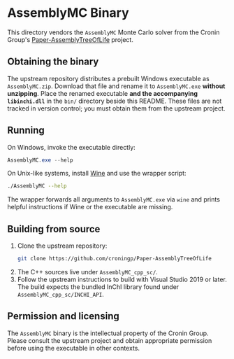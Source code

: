 # AssemblyMC Binary

This directory vendors the `AssemblyMC` Monte Carlo solver from the Cronin Group's [Paper-AssemblyTreeOfLife](https://github.com/croningp/Paper-AssemblyTreeOfLife) project.

## Obtaining the binary

The upstream repository distributes a prebuilt Windows executable as `AssemblyMC.zip`. Download that file and rename it to `AssemblyMC.exe` **without unzipping**. Place the renamed executable **and the accompanying `libinchi.dll`** in the `bin/` directory beside this README. These files are not tracked in version control; you must obtain them from the upstream project.

## Running

On Windows, invoke the executable directly:

```powershell
AssemblyMC.exe --help
```

On Unix-like systems, install [Wine](https://www.winehq.org/) and use the wrapper script:

```bash
./AssemblyMC --help
```

The wrapper forwards all arguments to `AssemblyMC.exe` via `wine` and prints helpful instructions if Wine or the executable are missing.

## Building from source

1. Clone the upstream repository:
   ```bash
   git clone https://github.com/croningp/Paper-AssemblyTreeOfLife
   ```
2. The C++ sources live under `AssemblyMC_cpp_sc/`.
3. Follow the upstream instructions to build with Visual Studio 2019 or later. The build expects the bundled InChI library found under `AssemblyMC_cpp_sc/INCHI_API`.

## Permission and licensing

The `AssemblyMC` binary is the intellectual property of the Cronin Group. Please consult the upstream project and obtain appropriate permission before using the executable in other contexts.
